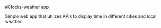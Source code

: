 #Clocks-weather app

Simple web app that utilizes APIs to display time in different cities and local weather.

